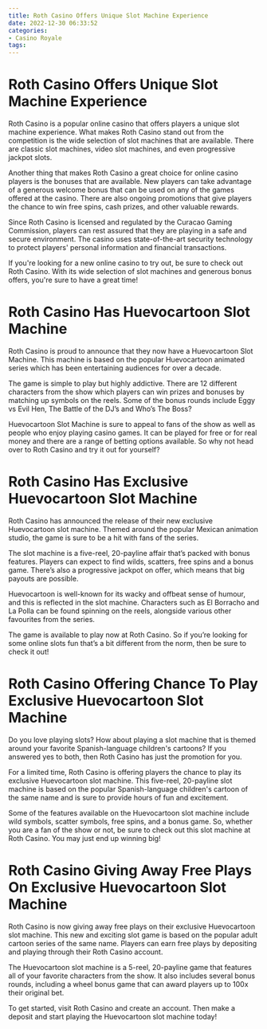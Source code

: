 ```yaml
---
title: Roth Casino Offers Unique Slot Machine Experience
date: 2022-12-30 06:33:52
categories:
- Casino Royale
tags:
---
```



#  Roth Casino Offers Unique Slot Machine Experience

Roth Casino is a popular online casino that offers players a unique slot machine experience. What makes Roth Casino stand out from the competition is the wide selection of slot machines that are available. There are classic slot machines, video slot machines, and even progressive jackpot slots.

Another thing that makes Roth Casino a great choice for online casino players is the bonuses that are available. New players can take advantage of a generous welcome bonus that can be used on any of the games offered at the casino. There are also ongoing promotions that give players the chance to win free spins, cash prizes, and other valuable rewards.

Since Roth Casino is licensed and regulated by the Curacao Gaming Commission, players can rest assured that they are playing in a safe and secure environment. The casino uses state-of-the-art security technology to protect players' personal information and financial transactions.

If you're looking for a new online casino to try out, be sure to check out Roth Casino. With its wide selection of slot machines and generous bonus offers, you're sure to have a great time!

#  Roth Casino Has Huevocartoon Slot Machine

Roth Casino is proud to announce that they now have a Huevocartoon Slot Machine. This machine is based on the popular Huevocartoon animated series which has been entertaining audiences for over a decade.

The game is simple to play but highly addictive. There are 12 different characters from the show which players can win prizes and bonuses by matching up symbols on the reels. Some of the bonus rounds include Eggy vs Evil Hen, The Battle of the DJ’s and Who’s The Boss?

Huevocartoon Slot Machine is sure to appeal to fans of the show as well as people who enjoy playing casino games. It can be played for free or for real money and there are a range of betting options available. So why not head over to Roth Casino and try it out for yourself?

#  Roth Casino Has Exclusive Huevocartoon Slot Machine

Roth Casino has announced the release of their new exclusive Huevocartoon slot machine. Themed around the popular Mexican animation studio, the game is sure to be a hit with fans of the series.

The slot machine is a five-reel, 20-payline affair that’s packed with bonus features. Players can expect to find wilds, scatters, free spins and a bonus game. There’s also a progressive jackpot on offer, which means that big payouts are possible.

Huevocartoon is well-known for its wacky and offbeat sense of humour, and this is reflected in the slot machine. Characters such as El Borracho and La Polla can be found spinning on the reels, alongside various other favourites from the series.

The game is available to play now at Roth Casino. So if you’re looking for some online slots fun that’s a bit different from the norm, then be sure to check it out!

#  Roth Casino Offering Chance To Play Exclusive Huevocartoon Slot Machine

Do you love playing slots? How about playing a slot machine that is themed around your favorite Spanish-language children's cartoons? If you answered yes to both, then Roth Casino has just the promotion for you.

For a limited time, Roth Casino is offering players the chance to play its exclusive Huevocartoon slot machine. This five-reel, 20-payline slot machine is based on the popular Spanish-language children's cartoon of the same name and is sure to provide hours of fun and excitement.

Some of the features available on the Huevocartoon slot machine include wild symbols, scatter symbols, free spins, and a bonus game. So, whether you are a fan of the show or not, be sure to check out this slot machine at Roth Casino. You may just end up winning big!

#  Roth Casino Giving Away Free Plays On Exclusive Huevocartoon Slot Machine

Roth Casino is now giving away free plays on their exclusive Huevocartoon slot machine. This new and exciting slot game is based on the popular adult cartoon series of the same name. Players can earn free plays by depositing and playing through their Roth Casino account.

The Huevocartoon slot machine is a 5-reel, 20-payline game that features all of your favorite characters from the show. It also includes several bonus rounds, including a wheel bonus game that can award players up to 100x their original bet.

To get started, visit Roth Casino and create an account. Then make a deposit and start playing the Huevocartoon slot machine today!